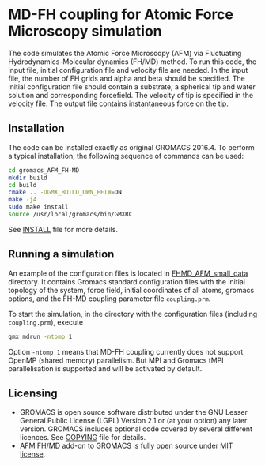 # MD-FH coupling for Atomic Force Microscopy simulation

The code simulates the Atomic Force Microscopy (AFM) via Fluctuating Hydrodynamics-Molecular dynamics (FH/MD) method. To run this code, the input file, initial configuration file and velocity file are needed. In the input file, the number of FH grids and alpha and beta should be specified. The initial configuration file should contain a substrate, a spherical tip and water solution and corresponding forcefield. The velocity of tip is specified in the velocity file. The output file contains instantaneous force on the tip.

## Installation

The code can be installed exactly as original GROMACS 2016.4. To perform a typical installation, the following sequence of commands can be used:

```bash
cd gromacs_AFM_FH-MD
mkdir build
cd build
cmake .. -DGMX_BUILD_OWN_FFTW=ON
make -j4
sudo make install
source /usr/local/gromacs/bin/GMXRC
```

See [INSTALL](https://github.com/ikorotkin/gromacs_AFM_FH-MD/blob/main/INSTALL) file for more details.

## Running a simulation

An example of the configuration files is located in [FHMD_AFM_small_data](https://github.com/ikorotkin/gromacs_AFM_FH-MD/tree/main/FHMD_AFM_small_data) directory. It contains Gromacs standard configuration files with the initial topology of the system, force field, initial coordinates of all atoms, gromacs options, and the FH-MD coupling parameter file `coupling.prm`.

To start the simulation, in the directory with the configuration files (including `coupling.prm`), execute

```bash
gmx mdrun -ntomp 1
```

Option `-ntomp 1` means that MD-FH coupling currently does not support OpenMP (shared memory) parallelism. But MPI and Gromacs tMPI parallelisation is supported and will be activated by default.

## Licensing

-   GROMACS is open source software distributed under the GNU Lesser General Public License (LGPL) Version 2.1 or (at your option) any later version. GROMACS includes optional code covered by several different licences. See [COPYING](https://github.com/ikorotkin/gromacs_AFM_FH-MD/blob/main/COPYING) file for details.
-   AFM FH/MD add-on to GROMACS is fully open source under [MIT license](https://github.com/ikorotkin/gromacs_AFM_FH-MD/blob/main/LICENSE_FH-MD).
